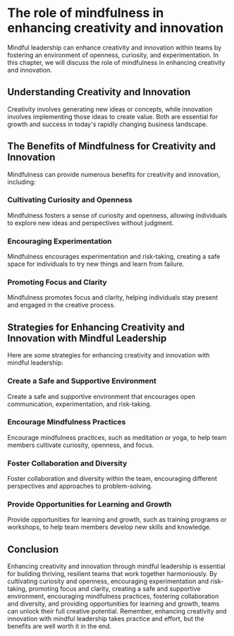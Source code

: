 The role of mindfulness in enhancing creativity and innovation
======================================================================================================================================

Mindful leadership can enhance creativity and innovation within teams by fostering an environment of openness, curiosity, and experimentation. In this chapter, we will discuss the role of mindfulness in enhancing creativity and innovation.

Understanding Creativity and Innovation
---------------------------------------

Creativity involves generating new ideas or concepts, while innovation involves implementing those ideas to create value. Both are essential for growth and success in today's rapidly changing business landscape.

The Benefits of Mindfulness for Creativity and Innovation
---------------------------------------------------------

Mindfulness can provide numerous benefits for creativity and innovation, including:

### Cultivating Curiosity and Openness

Mindfulness fosters a sense of curiosity and openness, allowing individuals to explore new ideas and perspectives without judgment.

### Encouraging Experimentation

Mindfulness encourages experimentation and risk-taking, creating a safe space for individuals to try new things and learn from failure.

### Promoting Focus and Clarity

Mindfulness promotes focus and clarity, helping individuals stay present and engaged in the creative process.

Strategies for Enhancing Creativity and Innovation with Mindful Leadership
--------------------------------------------------------------------------

Here are some strategies for enhancing creativity and innovation with mindful leadership:

### Create a Safe and Supportive Environment

Create a safe and supportive environment that encourages open communication, experimentation, and risk-taking.

### Encourage Mindfulness Practices

Encourage mindfulness practices, such as meditation or yoga, to help team members cultivate curiosity, openness, and focus.

### Foster Collaboration and Diversity

Foster collaboration and diversity within the team, encouraging different perspectives and approaches to problem-solving.

### Provide Opportunities for Learning and Growth

Provide opportunities for learning and growth, such as training programs or workshops, to help team members develop new skills and knowledge.

Conclusion
----------

Enhancing creativity and innovation through mindful leadership is essential for building thriving, resilient teams that work together harmoniously. By cultivating curiosity and openness, encouraging experimentation and risk-taking, promoting focus and clarity, creating a safe and supportive environment, encouraging mindfulness practices, fostering collaboration and diversity, and providing opportunities for learning and growth, teams can unlock their full creative potential. Remember, enhancing creativity and innovation with mindful leadership takes practice and effort, but the benefits are well worth it in the end.
